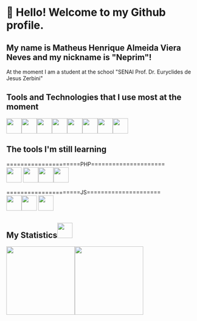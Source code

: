 # 👋 Hello! Welcome to my Github profile.
## My name is Matheus Henrique Almeida Viera Neves and my nickname is "Neprim"!

At the moment I am a student at the school "SENAI Prof. Dr. Euryclides de Jesus Zerbini"

## Tools and Technologies that I use most at the moment
<img src="https://cdn.jsdelivr.net/gh/devicons/devicon/icons/angularjs/angularjs-original.svg" width="40" height="40" /><img src="https://cdn.jsdelivr.net/gh/devicons/devicon/icons/apache/apache-original-wordmark.svg" width="40" height="40" /><img src="https://cdn.jsdelivr.net/gh/devicons/devicon/icons/composer/composer-original.svg" width="40" height="40" /><img src="https://cdn.jsdelivr.net/gh/devicons/devicon/icons/css3/css3-original.svg"  width="40" height="40"/><img src="https://cdn.jsdelivr.net/gh/devicons/devicon/icons/html5/html5-original.svg" width="40" height="40"/><img src="https://cdn.jsdelivr.net/gh/devicons/devicon/icons/javascript/javascript-original.svg" width="40" height="40" /><img src="https://cdn.jsdelivr.net/gh/devicons/devicon/icons/laravel/laravel-plain.svg" width="40" height="40" /><img src="https://cdn.jsdelivr.net/gh/devicons/devicon/icons/php/php-original.svg" width="40" height="40" />
## The tools I'm still learning
=====================PHP=====================<br>
<img src="https://cdn.jsdelivr.net/gh/devicons/devicon/icons/php/php-original.svg" width="40" height="40" />
<img src="https://cdn.jsdelivr.net/gh/devicons/devicon/icons/apache/apache-original-wordmark.svg" width="40" height="40" /><img src="https://cdn.jsdelivr.net/gh/devicons/devicon/icons/composer/composer-original.svg" width="40" height="40" /><img src="https://cdn.jsdelivr.net/gh/devicons/devicon/icons/laravel/laravel-plain.svg" width="40" height="40" />

=====================JS=====================<br>
<img src="https://cdn.jsdelivr.net/gh/devicons/devicon/icons/javascript/javascript-original.svg" width="40" height="40" /><img src="https://cdn.jsdelivr.net/gh/devicons/devicon/icons/nodejs/nodejs-original-wordmark.svg" width="40" height="40" />
<img src="https://cdn.jsdelivr.net/gh/devicons/devicon/icons/angularjs/angularjs-original.svg" width="40" height="40" />
## My Statistics<img src="https://cdn.jsdelivr.net/gh/devicons/devicon/icons/gitlab/gitlab-original.svg" width="40" height="40"/>
<div>
<a href="https://github.com/Neprim1609"><img height="180em" src="https://github-readme-stats.vercel.app/api/top-langs/?username=Neprim1609&layout=compact&langs_count=7&theme=dracula"/><img height="180em" src="https://github-readme-stats.vercel.app/api?username=Neprim1609&show_icons=true&theme=dracula&include_all_commits=true&count_private=true"/>
</div>
         

          
